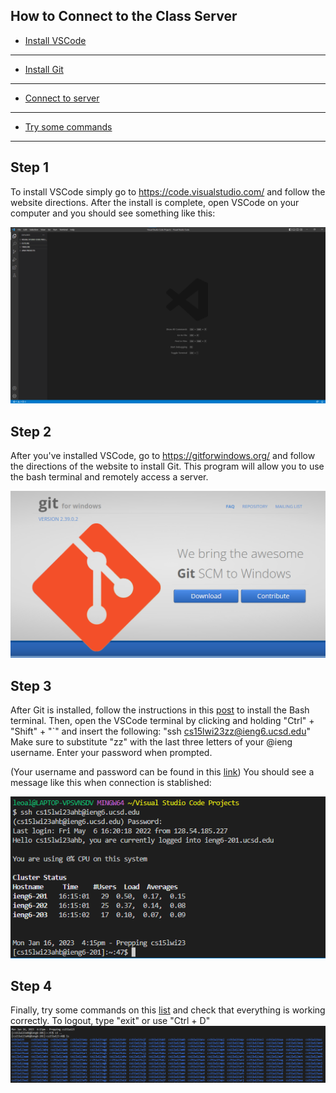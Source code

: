 ## How to Connect to the Class Server

- [Install VSCode](#step-1)
-------------------
- [Install Git](#step-2)
-----------------------
- [Connect to server](#step-3)
-------------------
- [Try some commands](#step-4) 
-------------------



Step 1
------
To install VSCode simply go to https://code.visualstudio.com/ and follow the website directions. 
After the install is complete, open VSCode on your computer and you should see something like this:

![Image](InstallVSCode.png)


Step 2
------
After you've installed VSCode, go to https://gitforwindows.org/ and follow the directions of the website to install Git. 
This program will allow you to use the bash terminal and remotely access a server.

![Image](InstallGit.png)


Step 3
------
After Git is installed, follow the instructions in this [post](https://stackoverflow.com/questions/42606837/how-do-i-use-bash-on-windows-from-the-visual-studio-code-integrated-terminal/50527994#50527994) to install the Bash terminal.
Then, open the VSCode terminal by clicking and holding "Ctrl" + "Shift" + "`" and insert the following:
"ssh cs15lwi23zz@ieng6.ucsd.edu" 
Make sure to substitute "zz" with the last three letters of your @ieng username.
Enter your password when prompted.

(Your username and password can be found in this [link](https://sdacs.ucsd.edu/~icc/index.php))
You should see a message like this when connection is stablished:

![Image](ssh-terminal.png)

Step 4
------
Finally, try some commands on this [list](https://blackdeath12.github.io/cse15l-lab-reports/commands-list.html) and check that everything is working correctly. 
To logout, type "exit" or use "Ctrl + D"
![Image](commands-ssh.png)
